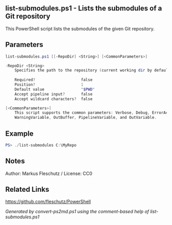 ## list-submodules.ps1 - Lists the submodules of a Git repository

This PowerShell script lists the submodules of the given Git repository.

## Parameters
```powershell
list-submodules.ps1 [[-RepoDir] <String>] [<CommonParameters>]

-RepoDir <String>
    Specifies the path to the repository (current working dir by default)
    
    Required?                    false
    Position?                    1
    Default value                "$PWD"
    Accept pipeline input?       false
    Accept wildcard characters?  false

[<CommonParameters>]
    This script supports the common parameters: Verbose, Debug, ErrorAction, ErrorVariable, WarningAction, 
    WarningVariable, OutBuffer, PipelineVariable, and OutVariable.
```

## Example
```powershell
PS> ./list-submodules C:\MyRepo

```

## Notes
Author: Markus Fleschutz / License: CC0

## Related Links
https://github.com/fleschutz/PowerShell

*Generated by convert-ps2md.ps1 using the comment-based help of list-submodules.ps1*
